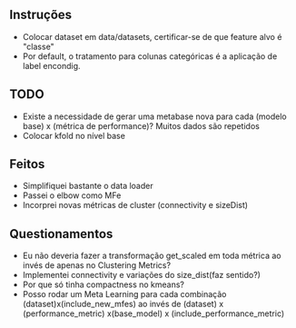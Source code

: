 ## Instruções
 <ul>
    <li>Colocar dataset em data/datasets, certificar-se de que feature alvo é "classe"</li>
    <li> Por default, o tratamento para colunas categóricas é a aplicação de label encondig.</li>
 </ul> 

## TODO
<ul>
   <li>Existe a necessidade de gerar uma metabase nova para cada (modelo base) x (métrica de performance)? Muitos dados são repetidos</li>
   <li>Colocar kfold no nível base</li>

</ul>


## Feitos
<ul>
   <li>Simplifiquei bastante o data loader</li>
   <li>Passei o elbow como MFe</li>
   <li>Incorprei novas métricas de cluster (connectivity e sizeDist)</li>
</ul>


## Questionamentos 
<ul>
   <li>Eu não deveria fazer a transformação get_scaled em toda métrica ao invés de apenas no Clustering Metrics?</li>
   <li>Implementei connectivity e  variações do size_dist(faz sentido?)</li>
   <li>Por que só tinha compactness no kmeans?</li>
   <li>Posso rodar um Meta Learning para cada combinação (dataset)x(include_new_mfes) ao invés de (dataset) x (performance_metric) x(base_model) x (include_performance_metric)
   </li>
</ul>